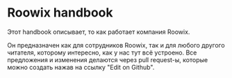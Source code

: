 # Roowix handbook

Этот handbook описывает, то как работает компания Roowix. 

Он предназначен как для сотрудников Roowix, так и для любого другого читателя, которому интересно, как у нас тут всё устроено. Все предложения и изменения делаются через pull request-ы, которые можно создать нажав на ссылку "Edit on Github".
